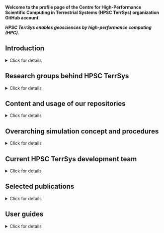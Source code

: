 **Welcome to the profile page of the Centre for High-Performance Scientific Computing in Terrestrial Systems (HPSC TerrSys) organization GitHub account.**

**_HPSC TerrSys enables geosciences by high-performance computing (HPC)._**

## Introduction

<details>
<summary>Click for details</summary>
<br>

The HPSC TerrSys repositories are the official home of

- the **[encore Community Land Model (eCLM)](https://github.com/HPSCTerrSys/eCLM)**, a refactored [Community Land Model (CLM) version 5](https://www.cesm.ucar.edu/models/clm), for effiicient stand-alone-use and flexible model integration with atmospheric and hydrologic models,
- the fully coupled, physics-based **Terresterial Systems Modeling Platform ([TSMP1](https://github.com/HPSCTerrSys/TSMP) and [TSMP2](https://github.com/HPSCTerrSys/TSMP2))** regional climate/Earth system model (RCSM, RESM), linking the [ICON atmospheric model](https://www.icon-model.org) with the [eCLM land surface model](https://github.com/HPSCTerrSys/eCLM) and with the [integrated ParFlow hydrologic model](https://github.com/parflow/parflow) through the [OASIS-MCT coupler](https://gitlab.com/cerfacs/oasis3-mct),
- [PDAF-based parallel](https://github.com/PDAF/PDAF) **data assimilation versions** of TSMP1 and TSMP2 and eCLM, 

plus software tools for the pre- and postprocessing and analysis of model data, all necessary auxiliary simulation tools (built systems, workflow engines, external parameter file generators, etc.), complete simulation experiments (incl. configurations, input and reference data), as well as documentation. Unless otherwise stated, all is provided as free and open source software (FOSS), or under a CC BY license for many datasets (see individual LICENSE files).
</details>

## Research groups behind HPSC TerrSys

<details>
<summary>Click for details</summary>
<br>

HPSC TerrSys software, data, information products, etc. are developed and produced by and under the auspices of the research groups of 

- **Stefan Kollet** ([Integrated Modelling of Terrestrial Systems at FZJ/IBG-3](https://www.fz-juelich.de/en/ibg/ibg-3/research-groups/modelling-terrestrial-systems/integrated-modelling-of-terrestrial-systems)),
- **Harrie-Jan Hendricks-Franssen** ([Stochastic Analysis of Terrestrial Systems at FZJ/IBG-3](https://www.fz-juelich.de/en/ibg/ibg-3/research-groups/modelling-terrestrial-systems/stochastic-analysis-of-terrestrial-systems)), and 
- **Daniel Caviedes-Voullieme** ([Simulation- and Data-Lab Terrestrial Systems at FZJ/JSC](https://www.fz-juelich.de/en/ias/jsc/about-us/structure/simulation-and-data-labs/sdl-terrestrial-systems))

at [Research Centre Juelich (Forschungszentrum Jülich, FZJ](https://www.fz-juelich.de/en)) in the [Helmholtz Association of German Research Centres (HGF)](https://www.helmholtz.de/en/). Founded in 2011, [HPSC TerrSys](https://www.hpsc-terrsys.de/en) is a virtual competence center within the [Geoverbund ABC/J](https://www.geoverbund-abcj.de/en), the geoscientific network of the Aachen-Bonn-Cologne-Jülich research region, in Germany.

### Our research focus in a nutshell

Very broadly, our research interests are on the functioning and (climate change induced) changes of coupled geo-ecosystems, the water and energy cycles therein, characterized by complex feedbacks and interactions, from the groundwater, through the land surface, to the atmosphere, including human interventions, such as anthropogenic water use. 

### FOSS and FAIR

<!-- ToDo: add technical e-mail address --> 
Here we provide and share some of our core scientific computing tools for efficient joint cross-institutional development, community reuse, feedback, and potential collaboration, as well as for internal use within HPSC TerrSys.
</details>

## Content and usage of our repositories

<details>
<summary>Click for details</summary>
<br>

This profile page is the top-level, overarching starting point where we

- list different types or categories of repositories, grouped in GitHub Teams, each with their own short description,
- explain the relation of the types or categories of repositories and information provided therein, as part of modularized simulations,
- thereby introduce a uniform nomenclature we use throughout the repositories, and 
- elaborate on our concept of a "simulation experiment" and procedures on how to use the repositories in combination. 

### Types of information and repository categories (=GitHub Teams)

<!-- ToDo: sort in all repositories of HPSC TerrSys, which have not yet been assigned to a category; one needs to be either GitHub organization Owner to add repos to a Github Team, or a GitHub Team Owner / Maintainer and repo Owner / Admin at the same time -->
<!-- ToDo: maybe put this as quicklinks up front to the top of the page, depends on HPSC TerrSys community feedback -->

- [Coupled model systems](https://github.com/orgs/HPSCTerrSys/teams/coupled-model-systems/repositories)
- [Individual model systems](https://github.com/orgs/HPSCTerrSys/teams/individual-model-systems/repositories)
- [Workflow engines](https://github.com/orgs/HPSCTerrSys/teams/workflow-engines/repositories)
- [(Pre-/Post-)processing and setup tools](https://github.com/orgs/HPSCTerrSys/teams/processing-and-setup/repositories)
- [Configurations](https://github.com/orgs/HPSCTerrSys/teams/configurations/repositories)
- [Static or external parameter model input files](https://github.com/orgs/HPSCTerrSys/teams/external-parameters/repositories)
- [Simulation experiments](https://github.com/orgs/HPSCTerrSys/teams/simulation-experiments/repositories)
- [(Generic) data analytics tools](https://github.com/orgs/HPSCTerrSys/teams/data-analytics/repositories)
- [(Model system) auxiliary tools](https://github.com/orgs/HPSCTerrSys/teams/auxiliary-tools/repositories)

These are the current GitHub Teams, which contain one or more repositories each. Each individual repository is assigned to a single type of information or category (i.e., Team) only.

See [here for the full (unsorted) list](https://github.com/orgs/HPSCTerrSys/repositories) of HPSC TerrSys repositories.

### Research group code ownerships and development leads

Repositories in the above categories are under the auspices of either one of the following research groups at FZJ:

<!-- ToDo: create teams of the research groups and add respective repositories according to code ownership, if this has the unanimous consent of the group leads -->
- S. Kollet group
- H.-J. Hendricks-Franssen group
- D. Caviedes-Voullieme group

</details>

## Overarching simulation concept and procedures

<details>
<summary>Click for details</summary>
<br>

<!-- this mightbe also called the "platform" concept, but this might be misleading, then platform is used in a more abstract meaning but it si s also the name of the TSMP1/2 -->
<!-- perhaps reorder the sequence of the subsections -->
To make best use of the software and data of the HPSC TerrSys GitHub, and to explain how we run many of our simulations in HPSC TerrSys,here's a quickstart guide to 
1. our concept of a fully modularized modeling platform, 
2. what we understand as a "simulation experiment" (SimExp),
3. the procedure to get a SimExp started and maintained, 
4. SimExp examples (that also serve as quickstart, test, benchmark use cases).

### The concept behind a modularized simulation platform

> [!WARNING]
> Each repository provides an independent piece of software, data, or information and has its own documentation (e.g., as a `README.md` project overview or GitHub Pages), LICENSE and may be used standalone. It is up to the user.

- With HPSC TerrSys a highly modularized software development, maintenance, and deployment paradigm, which also affects our simulations. 
- Individual, independent Git repositories are combined (hierarchically), usually by means of Git submodules, to constitute, e.g., a coupled model system or simulation experiment. This leads to a lightweight, transparent, reproducible, maintainable, scalable, versioned, and provenance-enabled software and simulation infrastructure. <!-- [See details below](#overarching-simulation-concept-and-procedures). -->
- The TSMP RESMs (TSMP1 and TSMP2), e.g., follow this paradigm, that supports the properties and features of **TSMP as a versatile "platform" to built and expand simulation experiments** on, whether the fully coupled model system is used or only component models thereof.

> **Simuation Experiments (SimExp)**
>
> A SimExp entails \*everthing\* that determines the simulation and its results. I.e., a SimExp contains: 
> - the model source code, the compiled model, the built system incl. machine-dependent compile-time and run-time environments; 
> - the workflow to set up the model domain and to process external parameter input data, initial conditions, and boundary conditions;
> - a workflow engine to efficiently run the model system (test runs, ensemble runs, long climate runs), orchestrating all data > handling, processing, start and restarts, etc.; 
> - configurations for pre-/post-processing set up and the simulation itself; 
> - postprocessing tools for data conversions (e.g., CMORization) and / or analyses; 
> - monitoring tools; 
> - data handling and archival tools; 
> - a short human-readable experiment or run description documentation (aka simulation leaflet); 
> - all input data (or detailed information, configurations and tools to produce these data at any time).

<!--
?????
Splitting one can maintain
use standalone or in any combination
e.g. you may want to use the built system and the workflow to process external parameters, but not the workflow engine, as you maybe
or you may not want to use TSMP2 fullxy coupled but just a component model, but the cmake built system works out for you
?????
-->

<!-- publication in JOSS planned -->
### The conept of working with modularized "simulation experiments" (SimExp)

> [!WARNING]
> - With a SimExp everything is version-controlled via Git. The SimExp consists of modular parts or components. The parts or components are themselves Git repositories. They may be integrated as Git submodules (our preferred procedure we explain here). 
> - A specific combination of the modular parts or components is combined with each other in a single SimExp's Git repository, constituting the "experiment repository". 
> - Each (versioned) Git submodule can be identified by its unique Git commit hashes. The SimExp Git repository is characterized on top itself by its commits (major releases may be assigned a Git tag, i.e. its a specific release of this experiment). 

**Implications from using Git and Git submodules** 

- A SimExp is usually stored also on a repository hub, as a dedicated [git repository](https://github.com/orgs/HPSCTerrSys/teams/simulation-experiments/repositories).
- A SimExp Git repository contains a ready-to-use SimExp, which may be \*installed\* to "reproduce" (as close as possible, depending on the compute hard- and software environments) that very simulation or serve as a test case or benchmark or a template and starting point for a new SimExp. (E.g., the [TSMP2 workflow engine](https://github.com/HPSCTerrSys/TSMP2_workflow-engine) features a EURO-CORDEX-type, EUR-12 model domain, ERA5-driven evaluation run with TSMP2 in climate mode.)
- Changes in the Git submodules are tracked in the respective Git repositories of the Git submodules (a submodule in the parent SimExp is just a pointer (i.e., a specific Git commit hash) from the parent SimExp Git repository to another Git repository), but they appear as commits in the SimExp Git history. (`git submodule status --recursive`) 

**Some technical aspects**

- Such a SimExp is stored typically in a dedicated (unified -- if using, e.g., the workflow engine) directory tree on an HPC system. 
- We try to avoid nested submodules, i.e. submodules inside submodules.
- A "simulation experiment" may be identified by a unique self-explanatory experiment-ID, e.g., based on or inspired by the Data Reference Syntax definition from the CORDEX archive  specification. This is usually the directory name of the SimExp root directory.
- Once running stable, the Git-tracked files of a SimExp (not the model results or boundary conditions) usually do not change much anymore. The exact commit hashes of the submodules as used are stored with the parent Git repository. Hence, if the parent SimExp repo is cloned (i.e., reused), the exact same SimExp is reproduced by means of the unique commit hashes. (`git clone --recurse-submodules <url>` clones the parent SimExp repo, initializes the submodules, checks out each submodule at the exact commit hash stored in the parent.)
- If very specific modifications of a submodule are needed, which lead to a substantial divergence from its origin, and which are not relevant to be shared, a submodule may be transferred to a simple directory of the SimExp parent repo and tracked from there.
- Despite the fact that changes of a specific repository (e.g., a model configuration, i.e., namelist file) can be reflected in the Git history or branches, SimExp components are specific for a single purpose, i.e., a 12km simulation would use a different repository in the configuration category as a 3km simulation, and so forth. 
- Despite the fact that once installed and used on an HPC system, the same model components (e.g., external parameter fields) exist alongside each other, each with a different SimExp, they only exist once in the main Git repository hub on GitHub. Depending on redundancies and filesystem and energy efficiency concerns, input data may be shared on a filesystem level by symbolic links.
- Model outputs remain untracked.

**Additional noteworthy implications**

- With each simulation, hashes of the checked-out commits can be stored with the meta data of the simulation results, or a seperate history files, for provenance tracking.
- If the changes to the components of a SimExp and the SimExp changes themselves are made frequently and promptly to their origins on the repository hub, the `repo-versions.txt` file with commit hashes and remote URLs suffices to reproduce a complete SimExp, from building, through preproprocessing to archiving.
- A side effect of using the SimExp as a parent git repo (with submodules) is that unintended changes to the configuration and setup, workflow engine etc. can easily be detected.
- If it is not crucial to have frozen versions (=fixed commit hashes) for a SimExp components, the complete SimExp or parts thereof can be very quickly updated. (`git pull && git submodule update --init --recursive`)
- The commit history of the SimExp parent repository may serve as a changelog of the SimExp. 

> **Overall benefits of the HPSC TerrSys SimExp concept**
> 
> Simulations are: Portable, reproducible, lightweight, easy to implement, highly flexible, provenance-enabled, interchangable, open, easy to revise and discuss

<!-- ToDo: have more git code snippets in text -->

### The procedure to use this platform and tools thereof exemplified with TSMP2

With TSMP2 the SimExp concept is realized through the [TSMP2 workflow engine (WFE)](https://github.com/HPSCTerrSys/TSMP2_workflow-engine). The [TSMP2 WFE has its own documentation](https://hpscterrsys.github.io/TSMP2_workflow-engine); nevertheless a brief overview will be given here in the context of the modularized SimExp concept presentation.

> **_NOTE:_** As an experinced user you may still just retrieve TSMP2 including the built system and, e.g., an external parameter file dataset for a specific setup and install, setup, and run TSMP2 on your own, without, e.g., using the TSMP2 WFE or any namelist we provide.

<!-- ToDo: Distill StefanPolls e-mail on the matter here. -->

### Existing SimExp

We are in the process of providing our main SimExps (i.e., incl. all parts and components) used with TSMP1 and TSMP2, or ParFlow and eCLM standalone, e.g., from the DETECT CRC project and from EURO-CORDEX CMIP6 simulations through the HPSC TerrSys repository hub. 
</details>

## Current HPSC TerrSys development team

<details>
<summary>Click for details</summary>
<br>

</details>

## Selected publications

<details>
<summary>Click for details</summary>
<br>

Please see the individual repositories for User Guides, Reference Guides, How-Tos, and Tutorials. The Zenodo listings give an overview of research work done using HPSC TerrSys software.

<Zenodo listing? see ParFlow>

### With TSMP

### By HPSC TerrSys
</details>

## User guides

<details>
<summary>Click for details</summary>
<br>

Incomplete quick links to user guides (also referenced from the respective parent repositories): 

- **TSMP1/TSMP2**
  - [TSMP1 Docs](https://hpscterrsys.github.io/TSMP/index.html)
  - [TSMP2 Workflow Engine](https://hpscterrsys.github.io/TSMP2_workflow-engine/INDEX.html)
  - [TSMP2-PDAF](https://hpscterrsys.github.io/pdaf/INDEX.html)

- **Component models**
  - [ICON](https://docs.icon-model.org/)
  - [eCLM](https://hpscterrsys.github.io/eCLM/INDEX.html)
  - [ParFlow](https://parflow.readthedocs.io/en/latest/index.html)
  - [OASIS3-MCT](https://gitlab.com/cerfacs/oasis3-mct/-/raw/OASIS3-MCT_5.0/doc/oasis3mct_UserGuide.pdf?inline=false)

- **Tools**
  - [eCLM static file generator](https://github.com/HPSCTerrSys/eCLM_static-file-generator/blob/main/README.md)
  - [SLOTH](https://hpscterrsys.github.io/SLOTH/)

</details>
